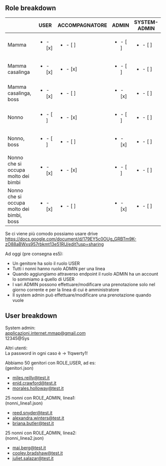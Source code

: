## Role breakdown

|  | USER | ACCOMPAGNATORE | ADMIN | SYSTEM-ADMIN |
| --- | --- | --- | --- | --- |
| Mamma | <ul><li> - [x] </li></ul> | <ul><li> - [ ] </li></ul> | <ul><li> - [ ] </li></ul> | <ul><li> - [ ] </li></ul> |
| Mamma casalinga | <ul><li> - [x] </li></ul> | <ul><li> - [x] </li></ul> | <ul><li> - [ ] </li></ul> | <ul><li> - [ ] </li></ul> |
| Mamma casalinga, boss | <ul><li> - [x] </li></ul> | <ul><li> - [ ] </li></ul> | <ul><li> - [x] </li></ul> | <ul><li> - [ ] </li></ul> |
| Nonno | <ul><li> - [ ] </li></ul> | <ul><li> - [x] </li></ul> | <ul><li> - [ ] </li></ul> | <ul><li> - [ ] </li></ul> |
| Nonno, boss | <ul><li> - [ ] </li></ul> | <ul><li> - [ ] </li></ul> | <ul><li> - [x] </li></ul> | <ul><li> - [ ] </li></ul> |
| Nonno che si occupa molto dei bimbi | <ul><li> - [x] </li></ul> | <ul><li> - [x] </li></ul> | <ul><li> - [ ] </li></ul> | <ul><li> - [ ] </li></ul> |
| Nonno che si occupa molto dei bimbi, boss | <ul><li> - [x] </li></ul> | <ul><li> - [ ] </li></ul> | <ul><li> - [x] </li></ul> | <ul><li> - [ ] </li></ul> |

Se ci viene più comodo possiamo usare drive https://docs.google.com/document/d/179EY5c0OUg_GRBTm9K-zO88aBWxs957rbkmt13e51RU/edit?usp=sharing

Ad oggi (pre consegna es5):  
- Un genitore ha solo il ruolo USER  
- Tutti i nonni hanno ruolo ADMIN per una linea
- Quando aggiungiamo attraverso endpoint il ruolo ADMIN ha un account lo sommiamo a quello di USER
- I vari ADMIN possono effettuare/modificare una prenotazione solo nel giorno corrente e per la linea di cui è amministratore
- Il system admin può effettuare/modificare una prenotazione quando vuole

## User breakdown
System admin:   
applicazioni.internet.mmap@gmail.com  
12345@Sys  

Altri utenti:    
La password in ogni caso è -> 1!qwerty1!

Abbiamo 50 genitori con ROLE_USER, ad es:  
(genitori.json)
- miles.reilly@test.it
- enid.crawford@test.it
- morales.holloway@test.it

25 nonni con ROLE_ADMIN, linea1:   
(nonni_linea1.json) 
- reed.snyder@test.it
- alexandra.winters@test.it
- briana.butler@test.it
  
25 nonni con ROLE_ADMIN, linea2:   
(nonni_linea2.json) 
- mai.berg@test.it
- cooley.bradshaw@test.it
- juliet.salazar@test.it
